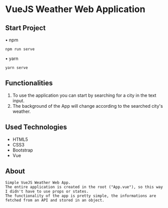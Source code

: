 # VueJS Weather Web Application
## Start Project

• npm

```
npm run serve
```

• yarn

```
yarn serve
```

## Functionalities

1. To use the application you can start by searching for a city in the text input.
2. The background of the App will change according to the searched city's weather.

## Used Technologies
- HTML5
- CSS3
- Bootstrap
- Vue

## About
```
Simple VueJS Weather Web App.
The entire application is created in the root ("App.vue"), so this way I didn't have to use props or states.
The functionality of the app is pretty simple, the informations are fetched from an API and stored in an object.
```


